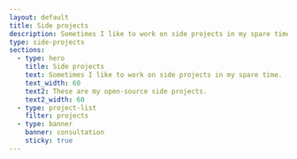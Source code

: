 ```yaml
---
layout: default
title: Side projects
description: Sometimes I like to work on side projects in my spare time. These are my open-source side projects.
type: side-projects
sections:
  - type: hero
    title: Side projects
    text: Sometimes I like to work on side projects in my spare time.
    text_width: 60
    text2: These are my open-source side projects.
    text2_width: 60
  - type: project-list
    filter: projects
  - type: banner
    banner: consultation
    sticky: true
---
```

